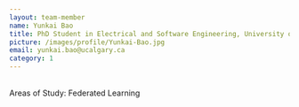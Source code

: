 ```yaml
---
layout: team-member
name: Yunkai Bao
title: PhD Student in Electrical and Software Engineering, University of Calgary
picture: /images/profile/Yunkai-Bao.jpg
email: yunkai.bao@ucalgary.ca
category: 1
---
```


<br/>
Areas of Study: Federated Learning
<br/>